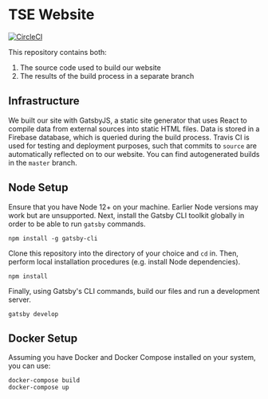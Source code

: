 # TSE Website 

[![CircleCI](https://circleci.com/gh/TritonSE/tritonse.github.io/tree/source.svg?style=svg)](https://circleci.com/gh/TritonSE/tritonse.github.io/tree/source)

This repository contains both:
  1. The source code used to build our website 
  2. The results of the build process in a separate branch

## Infrastructure 

We built our site with GatsbyJS, a static site generator that uses React 
to compile data from external sources into static HTML files. Data is stored 
in a Firebase database, which is queried during the build process. Travis CI 
is used for testing and deployment purposes, such that commits to `source` 
are automatically reflected on to our website. You can find autogenerated 
builds in the `master` branch.

## Node Setup

Ensure that you have Node 12+ on your machine. Earlier Node versions may
work but are unsupported. Next, install the Gatsby CLI toolkit globally
in order to be able to run `gatsby` commands.

```
npm install -g gatsby-cli 
```

Clone this repository into the directory of your choice and `cd` in.
Then, perform local installation procedures (e.g. install Node dependencies).

```
npm install 
```

Finally, using Gatsby's CLI commands, build our files and run a development server.

```
gatsby develop
```

## Docker Setup

Assuming you have Docker and Docker Compose installed on your system, you can 
use:

```
docker-compose build
docker-compose up
```
